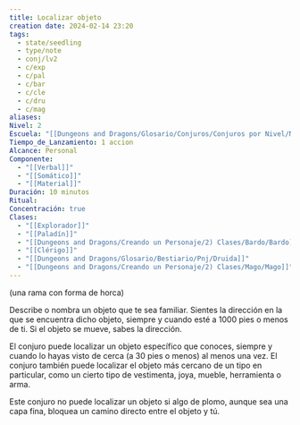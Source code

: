 ```yaml
---
title: Localizar objeto
creation date: 2024-02-14 23:20
tags:
  - state/seedling
  - type/note
  - conj/lv2
  - c/exp
  - c/pal
  - c/bar
  - c/cle
  - c/dru
  - c/mag
aliases: 
Nivel: 2
Escuela: "[[Dungeons and Dragons/Glosario/Conjuros/Conjuros por Nivel/Nivel 4/Adivinación|Adivinación]]"
Tiempo_de_Lanzamiento: 1 accion
Alcance: Personal
Componente:
  - "[[Verbal]]"
  - "[[Somático]]"
  - "[[Material]]"
Duración: 10 minutos
Ritual: 
Concentración: true
Clases:
  - "[[Explorador]]"
  - "[[Paladín]]"
  - "[[Dungeons and Dragons/Creando un Personaje/2) Clases/Bardo/Bardo]]"
  - "[[Clérigo]]"
  - "[[Dungeons and Dragons/Glosario/Bestiario/Pnj/Druida]]"
  - "[[Dungeons and Dragons/Creando un Personaje/2) Clases/Mago/Mago]]"
---
```

(una rama con forma de horca)

Describe o nombra un objeto que te sea familiar. Sientes la dirección en la que se encuentra dicho objeto, siempre y cuando esté a 1000 pies o menos de ti. Si el objeto se mueve, sabes la dirección.

El conjuro puede localizar un objeto específico que conoces, siempre y cuando lo hayas visto de cerca (a 30 pies o menos) al menos una vez. El conjuro también puede localizar el objeto más cercano de un tipo en particular, como un cierto tipo de vestimenta, joya, mueble, herramienta o arma.

Este conjuro no puede localizar un objeto si algo de plomo, aunque sea una capa fina, bloquea un camino directo entre el objeto y tú.